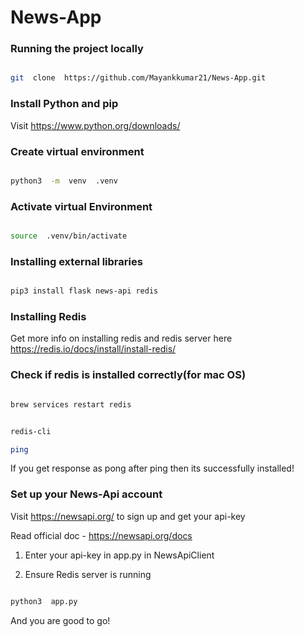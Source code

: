 # News-App

### Running the project locally

  

```bash

git  clone  https://github.com/Mayankkumar21/News-App.git

```



 

### Install Python and pip

  

Visit https://www.python.org/downloads/

  

### Create virtual environment

  

```bash

python3  -m  venv  .venv

```

### Activate virtual Environment

  

```bash

source  .venv/bin/activate

```

  

### Installing external libraries

  

```bash

pip3 install flask news-api redis

```

  

### Installing Redis

Get more info on installing redis and redis server here https://redis.io/docs/install/install-redis/

  

### Check if redis is installed correctly(for mac OS)

```bash

brew services restart redis

```

```bash

redis-cli

ping

```

If you get response as pong after ping then its successfully installed!

  

### Set up your News-Api account

Visit https://newsapi.org/ to sign up and get your api-key

Read official doc - https://newsapi.org/docs
1) Enter your api-key in app.py in NewsApiClient

2) Ensure Redis server is running

  

```bash

python3  app.py

```

And you are good to go!